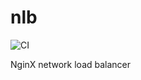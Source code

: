 # nlb

![CI](https://github.com/academiaonline/nlb/workflows/CI/badge.svg?branch=v2.3)

NginX network load balancer

